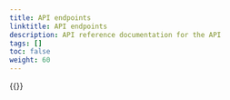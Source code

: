 ```yaml
---
title: API endpoints
linktitle: API endpoints
description: API reference documentation for the API
tags: []
toc: false
weight: 60
---
```


{{<children />}}